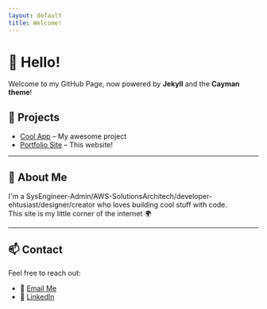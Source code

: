 ```yaml
---
layout: default
title: Welcome!
---
```


# 👋 Hello!

Welcome to my GitHub Page, now powered by **Jekyll** and the **Cayman theme**!

## 💼 Projects

- [Cool App](https://github.com/aaiyanna1/cool-app) – My awesome project
- [Portfolio Site](https://github.com/aaiyanna1/portfolio) – This website!

---

## 📄 About Me

I'm a SysEngineer-Admin/AWS-SolutionsArchitech/developer-ehtusiast/designer/creator who loves building cool stuff with code.  
This site is my little corner of the internet 🌍

---

## 📫 Contact

Feel free to reach out:
- 📧 [Email Me](mailto:aa@email.com)
- 💼 [LinkedIn](https://linkedin.com/in/profile)

